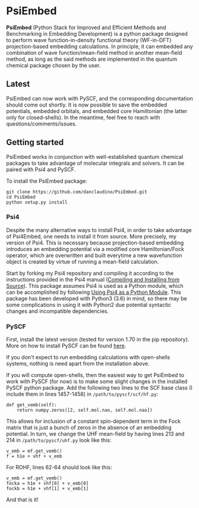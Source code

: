 # PsiEmbed

**PsiEmbed** (Python Stack for Improved and Efficient Methods and Benchmarking in Embedding Development) is a python package designed to perform wave function-in-density functional theory (WF-in-DFT) projection-based embedding calculations. In principle, it can embedded any combination of wave function/mean-field method in another mean-field method, as long as the said methods are implemented in the quantum chemical package chosen by the user.

## Latest

PsiEmbed can now work with PySCF, and the corresponding documentation should come out shortly. It is now possible to save the embedded potentials, embedded orbitals, and embedded core Hamiltonian (the latter only for closed-shells). In the meantime, feel free to reach with questions/comments/issues.

## Getting started

PsiEmbed works in conjunction with well-established quantum chemical packages to take advantage of molecular integrals and solvers. It can be paired with Psi4 and PySCF.

To install the PsiEmbed package:

```
git clone https://github.com/danclaudino/PsiEmbed.git
cd PsiEmbed
python setup.py install
```

### Psi4
Despite the many alternative ways to install Psi4, in order to take advantage of Psi4Embed, one needs to install it from source. More precisely, my version of Psi4. This is necessary because projection-based embedding introduces an embedding potential via a modified core Hamiltonian/Fock operator, which are overwritten and built everytime a new wavefunction object is created by virtue of running a mean-field calculation.

Start by forking my Psi4 repository and compiling it according to the instructions provided in the Psi4 manual ([Compiling and Installing from Source](http://psicode.org/psi4manual/1.1/build_planning.html)). This package assumes Psi4 is used as a Python module, which can be accomplished by following [Using Psi4 as a Python Module](http://psicode.org/psi4manual/1.1/build_planning.html). This package has been developed with Python3 (3.6) in mind, so there may be some complications in using it with Python2 due potential syntactic changes and incompatible dependencies.

### PySCF
First, install the latest version (tested for version 1.70 in the pip repository). More on how to install PySCF can be found [here](https://sunqm.github.io/pyscf/). 

If you don't expect to run embedding calculations with open-shells systems, nothing is need apart from the installation above.

If you will compute open-shells, then the easiest way to get PsiEmbed to work with PySCF (for now) is to make some slight changes in the installed PySCF python package. Add the following two lines to the SCF base class (I include them in lines 1457-1458) in `/path/to/pyscf/scf/hf.py`:

```
def get_vemb(self):
    return numpy.zeros([2, self.mol.nao, self.mol.nao])
```

This allows for inclusion of a constant spin-dependent term in the Fock matrix that is just a bunch of zeros in the absence of an embedding potential. In turn, we change the UHF mean-field by having lines 213 and 214 in `/path/to/pyscf/uhf.py` look like this:

```
v_emb = mf.get_vemb()
f = h1e + vhf + v_emb
```

For ROHF, lines 62-64 should look like this:

```
v_emb = mf.get_vemb()
focka = h1e + vhf[0] + v_emb[0]
fockb = h1e + vhf[1] + v_emb[1]
```

And that is it!
